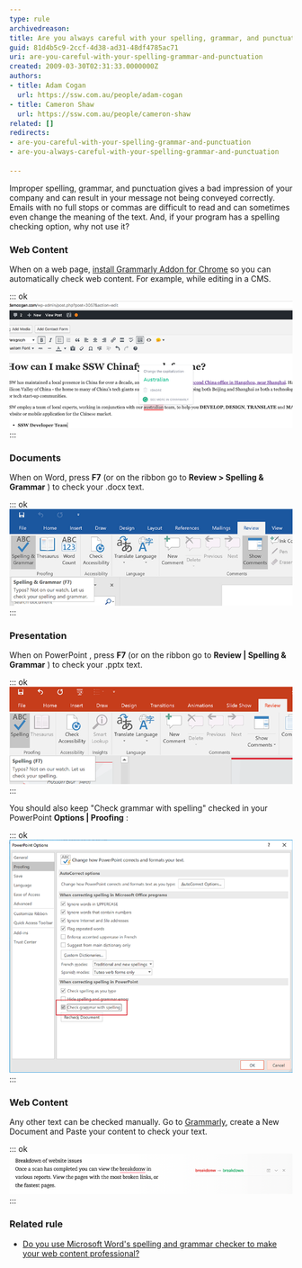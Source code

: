 ```yaml
---
type: rule
archivedreason: 
title: Are you always careful with your spelling, grammar, and punctuation?
guid: 81d4b5c9-2ccf-4d38-ad31-48df4785ac71
uri: are-you-careful-with-your-spelling-grammar-and-punctuation
created: 2009-03-30T02:31:33.0000000Z
authors:
- title: Adam Cogan
  url: https://ssw.com.au/people/adam-cogan
- title: Cameron Shaw
  url: https://ssw.com.au/people/cameron-shaw
related: []
redirects:
- are-you-careful-with-your-spelling-grammar-and-punctuation
- are-you-always-careful-with-your-spelling-grammar-and-punctuation

---
```


Improper spelling, grammar, and punctuation gives a bad impression of your company and can result in your message not being conveyed correctly. Emails with no full stops or commas are difficult to read and can sometimes even change the meaning of the text. And, if your program has a spelling checking option, why not use it?

<!--endintro-->

### Web Content


When on a web page, [install Grammarly Addon for Chrome](https://chrome.google.com/webstore/detail/grammarly-for-chrome/kbfnbcaeplbcioakkpcpgfkobkghlhen) so you can automatically check web content. For example, while editing in a CMS.


::: ok  
![Figure: A typo caught by Grammarly plugin](grammarly-plugin.png)  
:::

### Documents


When on Word, press  **F7** (or on the ribbon go to  **Review &gt; Spelling & Grammar** ) to check your .docx text.


::: ok  
![Figure: Click on "Spelling & Grammar" button to check your web content](Microsoft-Word-has-a-spelling-and-grammar-checker.jpg)  
:::

### Presentation

When on PowerPoint , press  **F7** (or on the ribbon go to  **Review | Spelling & Grammar** ) to check your .pptx text.


::: ok  
![Figure: Click on "Spelling" button to check your web content](ppt-review-f7.png)  
:::

You should also keep "Check grammar with spelling" checked in your PowerPoint  **Options | Proofing** :


::: ok  
![Figure: Make sure "Check grammar with spelling" is enabled](ppt-check-spelling.png)  
:::

### Web Content


Any other text can be checked manually. Go to [Grammarly](https://app.grammarly.com/), create a New Document and Paste your content to check your text.


::: ok  
![Figure: A typo caught by Grammarly](grammarly.png)  
:::

### Related rule


* [Do you use Microsoft Word's spelling and grammar checker to make your web content professional?](/Pages/UseSpellingAndGrammarChecker.aspx)
